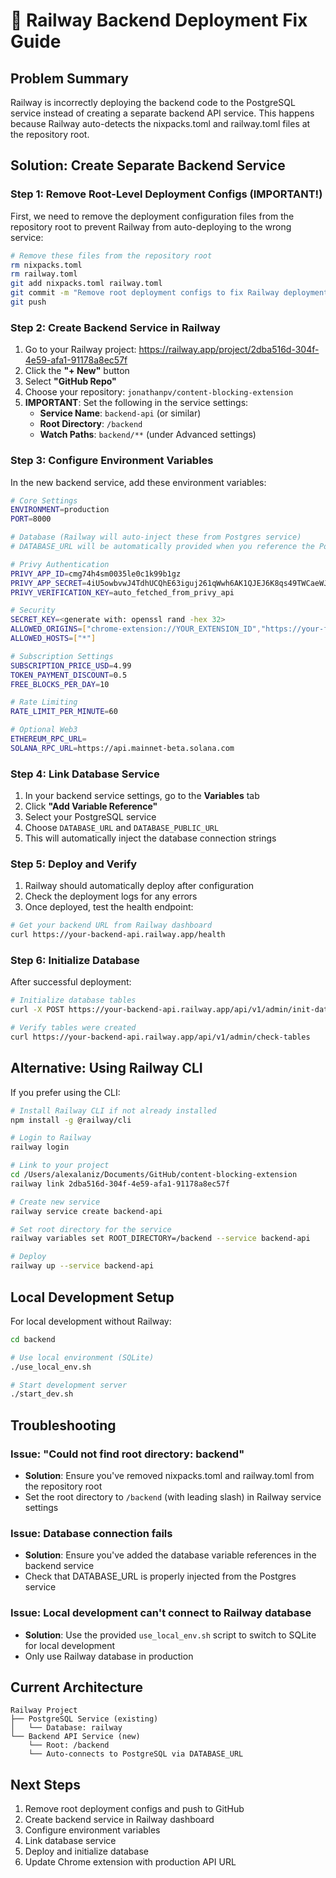 # 🚂 Railway Backend Deployment Fix Guide

## Problem Summary

Railway is incorrectly deploying the backend code to the PostgreSQL service instead of creating a separate backend API service. This happens because Railway auto-detects the nixpacks.toml and railway.toml files at the repository root.

## Solution: Create Separate Backend Service

### Step 1: Remove Root-Level Deployment Configs (IMPORTANT!)

First, we need to remove the deployment configuration files from the repository root to prevent Railway from auto-deploying to the wrong service:

```bash
# Remove these files from the repository root
rm nixpacks.toml
rm railway.toml
git add nixpacks.toml railway.toml
git commit -m "Remove root deployment configs to fix Railway deployment"
git push
```

### Step 2: Create Backend Service in Railway

1. Go to your Railway project: https://railway.app/project/2dba516d-304f-4e59-afa1-91178a8ec57f
2. Click the **"+ New"** button
3. Select **"GitHub Repo"**
4. Choose your repository: `jonathanpv/content-blocking-extension`
5. **IMPORTANT**: Set the following in the service settings:
   - **Service Name**: `backend-api` (or similar)
   - **Root Directory**: `/backend`
   - **Watch Paths**: `backend/**` (under Advanced settings)

### Step 3: Configure Environment Variables

In the new backend service, add these environment variables:

```bash
# Core Settings
ENVIRONMENT=production
PORT=8000

# Database (Railway will auto-inject these from Postgres service)
# DATABASE_URL will be automatically provided when you reference the Postgres service

# Privy Authentication
PRIVY_APP_ID=cmg74h4sm0035le0c1k99b1gz
PRIVY_APP_SECRET=4iU5owbvwJ4TdhUCQhE63iguj261qWwh6AK1QJEJ6K8qs49TWCaeWJYzEtifD4W7JoxAQac9ADkPwBwz2yu43J8p
PRIVY_VERIFICATION_KEY=auto_fetched_from_privy_api

# Security
SECRET_KEY=<generate with: openssl rand -hex 32>
ALLOWED_ORIGINS=["chrome-extension://YOUR_EXTENSION_ID","https://your-frontend-domain.com"]
ALLOWED_HOSTS=["*"]

# Subscription Settings
SUBSCRIPTION_PRICE_USD=4.99
TOKEN_PAYMENT_DISCOUNT=0.5
FREE_BLOCKS_PER_DAY=10

# Rate Limiting
RATE_LIMIT_PER_MINUTE=60

# Optional Web3
ETHEREUM_RPC_URL=
SOLANA_RPC_URL=https://api.mainnet-beta.solana.com
```

### Step 4: Link Database Service

1. In your backend service settings, go to the **Variables** tab
2. Click **"Add Variable Reference"**
3. Select your PostgreSQL service
4. Choose `DATABASE_URL` and `DATABASE_PUBLIC_URL`
5. This will automatically inject the database connection strings

### Step 5: Deploy and Verify

1. Railway should automatically deploy after configuration
2. Check the deployment logs for any errors
3. Once deployed, test the health endpoint:

```bash
# Get your backend URL from Railway dashboard
curl https://your-backend-api.railway.app/health
```

### Step 6: Initialize Database

After successful deployment:

```bash
# Initialize database tables
curl -X POST https://your-backend-api.railway.app/api/v1/admin/init-database

# Verify tables were created
curl https://your-backend-api.railway.app/api/v1/admin/check-tables
```

## Alternative: Using Railway CLI

If you prefer using the CLI:

```bash
# Install Railway CLI if not already installed
npm install -g @railway/cli

# Login to Railway
railway login

# Link to your project
cd /Users/alexalaniz/Documents/GitHub/content-blocking-extension
railway link 2dba516d-304f-4e59-afa1-91178a8ec57f

# Create new service
railway service create backend-api

# Set root directory for the service
railway variables set ROOT_DIRECTORY=/backend --service backend-api

# Deploy
railway up --service backend-api
```

## Local Development Setup

For local development without Railway:

```bash
cd backend

# Use local environment (SQLite)
./use_local_env.sh

# Start development server
./start_dev.sh
```

## Troubleshooting

### Issue: "Could not find root directory: backend"
- **Solution**: Ensure you've removed nixpacks.toml and railway.toml from the repository root
- Set the root directory to `/backend` (with leading slash) in Railway service settings

### Issue: Database connection fails
- **Solution**: Ensure you've added the database variable references in the backend service
- Check that DATABASE_URL is properly injected from the Postgres service

### Issue: Local development can't connect to Railway database
- **Solution**: Use the provided `use_local_env.sh` script to switch to SQLite for local development
- Only use Railway database in production

## Current Architecture

```
Railway Project
├── PostgreSQL Service (existing)
│   └── Database: railway
└── Backend API Service (new)
    └── Root: /backend
    └── Auto-connects to PostgreSQL via DATABASE_URL
```

## Next Steps

1. Remove root deployment configs and push to GitHub
2. Create backend service in Railway dashboard
3. Configure environment variables
4. Link database service
5. Deploy and initialize database
6. Update Chrome extension with production API URL